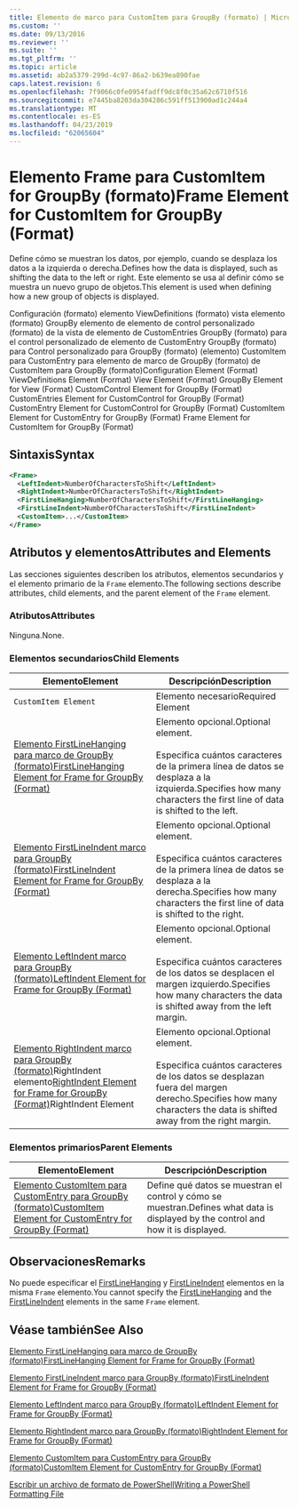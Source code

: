 ```yaml
---
title: Elemento de marco para CustomItem para GroupBy (formato) | Microsoft Docs
ms.custom: ''
ms.date: 09/13/2016
ms.reviewer: ''
ms.suite: ''
ms.tgt_pltfrm: ''
ms.topic: article
ms.assetid: ab2a5379-299d-4c97-86a2-b639ea890fae
caps.latest.revision: 6
ms.openlocfilehash: 7f9066c0fe0954fadff9dc8f0c35a62c6710f516
ms.sourcegitcommit: e7445ba8203da304286c591ff513900ad1c244a4
ms.translationtype: MT
ms.contentlocale: es-ES
ms.lasthandoff: 04/23/2019
ms.locfileid: "62065604"
---
```

# <a name="frame-element-for-customitem-for-groupby-format"></a><span data-ttu-id="367d0-102">Elemento Frame para CustomItem for GroupBy (formato)</span><span class="sxs-lookup"><span data-stu-id="367d0-102">Frame Element for CustomItem for GroupBy (Format)</span></span>

<span data-ttu-id="367d0-103">Define cómo se muestran los datos, por ejemplo, cuando se desplaza los datos a la izquierda o derecha.</span><span class="sxs-lookup"><span data-stu-id="367d0-103">Defines how the data is displayed, such as shifting the data to the left or right.</span></span> <span data-ttu-id="367d0-104">Este elemento se usa al definir cómo se muestra un nuevo grupo de objetos.</span><span class="sxs-lookup"><span data-stu-id="367d0-104">This element is used when defining how a new group of objects is displayed.</span></span>

<span data-ttu-id="367d0-105">Configuración (formato) elemento ViewDefinitions (formato) vista elemento (formato) GroupBy elemento de elemento de control personalizado (formato) de la vista de elemento de CustomEntries GroupBy (formato) para el control personalizado de elemento de CustomEntry GroupBy (formato) para Control personalizado para GroupBy (formato) (elemento) CustomItem para CustomEntry para elemento de marco de GroupBy (formato) de CustomItem para GroupBy (formato)</span><span class="sxs-lookup"><span data-stu-id="367d0-105">Configuration Element (Format) ViewDefinitions Element (Format) View Element (Format) GroupBy Element for View (Format) CustomControl Element for GroupBy (Format) CustomEntries Element for CustomControl for GroupBy (Format) CustomEntry Element for CustomControl for GroupBy (Format) CustomItem Element for CustomEntry for GroupBy (Format) Frame Element for CustomItem for GroupBy (Format)</span></span>

## <a name="syntax"></a><span data-ttu-id="367d0-106">Sintaxis</span><span class="sxs-lookup"><span data-stu-id="367d0-106">Syntax</span></span>

```xml
<Frame>
  <LeftIndent>NumberOfCharactersToShift</LeftIndent>
  <RightIndent>NumberOfCharactersToShift</RightIndent>
  <FirstLineHanging>NumberOfCharactersToShift</FirstLineHanging>
  <FirstLineIndent>NumberOfCharactersToShift</FirstLineIndent>
  <CustomItem>...</CustomItem>
</Frame>
```

## <a name="attributes-and-elements"></a><span data-ttu-id="367d0-107">Atributos y elementos</span><span class="sxs-lookup"><span data-stu-id="367d0-107">Attributes and Elements</span></span>

<span data-ttu-id="367d0-108">Las secciones siguientes describen los atributos, elementos secundarios y el elemento primario de la `Frame` elemento.</span><span class="sxs-lookup"><span data-stu-id="367d0-108">The following sections describe attributes, child elements, and the parent element of the `Frame` element.</span></span>

### <a name="attributes"></a><span data-ttu-id="367d0-109">Atributos</span><span class="sxs-lookup"><span data-stu-id="367d0-109">Attributes</span></span>

<span data-ttu-id="367d0-110">Ninguna.</span><span class="sxs-lookup"><span data-stu-id="367d0-110">None.</span></span>

### <a name="child-elements"></a><span data-ttu-id="367d0-111">Elementos secundarios</span><span class="sxs-lookup"><span data-stu-id="367d0-111">Child Elements</span></span>

|<span data-ttu-id="367d0-112">Elemento</span><span class="sxs-lookup"><span data-stu-id="367d0-112">Element</span></span>|<span data-ttu-id="367d0-113">Descripción</span><span class="sxs-lookup"><span data-stu-id="367d0-113">Description</span></span>|
|-------------|-----------------|
|`CustomItem Element`|<span data-ttu-id="367d0-114">Elemento necesario</span><span class="sxs-lookup"><span data-stu-id="367d0-114">Required Element</span></span>|
|[<span data-ttu-id="367d0-115">Elemento FirstLineHanging para marco de GroupBy (formato)</span><span class="sxs-lookup"><span data-stu-id="367d0-115">FirstLineHanging Element for Frame for GroupBy (Format)</span></span>](./firstlinehanging-element-for-frame-for-groupby-format.md)|<span data-ttu-id="367d0-116">Elemento opcional.</span><span class="sxs-lookup"><span data-stu-id="367d0-116">Optional element.</span></span><br /><br /> <span data-ttu-id="367d0-117">Especifica cuántos caracteres de la primera línea de datos se desplaza a la izquierda.</span><span class="sxs-lookup"><span data-stu-id="367d0-117">Specifies how many characters the first line of data is shifted to the left.</span></span>|
|[<span data-ttu-id="367d0-118">Elemento FirstLineIndent marco para GroupBy (formato)</span><span class="sxs-lookup"><span data-stu-id="367d0-118">FirstLineIndent Element for Frame for GroupBy (Format)</span></span>](./firstlineindent-element-for-frame-for-groupby-format.md)|<span data-ttu-id="367d0-119">Elemento opcional.</span><span class="sxs-lookup"><span data-stu-id="367d0-119">Optional element.</span></span><br /><br /> <span data-ttu-id="367d0-120">Especifica cuántos caracteres de la primera línea de datos se desplaza a la derecha.</span><span class="sxs-lookup"><span data-stu-id="367d0-120">Specifies how many characters the first line of data is shifted to the right.</span></span>|
|[<span data-ttu-id="367d0-121">Elemento LeftIndent marco para GroupBy (formato)</span><span class="sxs-lookup"><span data-stu-id="367d0-121">LeftIndent Element for Frame for GroupBy (Format)</span></span>](./leftindent-element-for-frame-for-groupby-format.md)|<span data-ttu-id="367d0-122">Elemento opcional.</span><span class="sxs-lookup"><span data-stu-id="367d0-122">Optional element.</span></span><br /><br /> <span data-ttu-id="367d0-123">Especifica cuántos caracteres de los datos se desplacen el margen izquierdo.</span><span class="sxs-lookup"><span data-stu-id="367d0-123">Specifies how many characters the data is shifted away from the left margin.</span></span>|
|<span data-ttu-id="367d0-124">[Elemento RightIndent marco para GroupBy (formato)](./rightindent-element-for-frame-for-groupby-format.md)RightIndent elemento</span><span class="sxs-lookup"><span data-stu-id="367d0-124">[RightIndent Element for Frame for GroupBy (Format)](./rightindent-element-for-frame-for-groupby-format.md)RightIndent Element</span></span>|<span data-ttu-id="367d0-125">Elemento opcional.</span><span class="sxs-lookup"><span data-stu-id="367d0-125">Optional element.</span></span><br /><br /> <span data-ttu-id="367d0-126">Especifica cuántos caracteres de los datos se desplazan fuera del margen derecho.</span><span class="sxs-lookup"><span data-stu-id="367d0-126">Specifies how many characters the data is shifted away from the right margin.</span></span>|

### <a name="parent-elements"></a><span data-ttu-id="367d0-127">Elementos primarios</span><span class="sxs-lookup"><span data-stu-id="367d0-127">Parent Elements</span></span>

|<span data-ttu-id="367d0-128">Elemento</span><span class="sxs-lookup"><span data-stu-id="367d0-128">Element</span></span>|<span data-ttu-id="367d0-129">Descripción</span><span class="sxs-lookup"><span data-stu-id="367d0-129">Description</span></span>|
|-------------|-----------------|
|[<span data-ttu-id="367d0-130">Elemento CustomItem para CustomEntry para GroupBy (formato)</span><span class="sxs-lookup"><span data-stu-id="367d0-130">CustomItem Element for CustomEntry for GroupBy (Format)</span></span>](./customitem-element-for-customentry-for-groupby-format.md)|<span data-ttu-id="367d0-131">Define qué datos se muestran el control y cómo se muestran.</span><span class="sxs-lookup"><span data-stu-id="367d0-131">Defines what data is displayed by the control and how it is displayed.</span></span>|

## <a name="remarks"></a><span data-ttu-id="367d0-132">Observaciones</span><span class="sxs-lookup"><span data-stu-id="367d0-132">Remarks</span></span>

<span data-ttu-id="367d0-133">No puede especificar el [FirstLineHanging](./firstlinehanging-element-for-frame-for-groupby-format.md) y [FirstLineIndent](./firstlineindent-element-for-frame-for-groupby-format.md) elementos en la misma `Frame` elemento.</span><span class="sxs-lookup"><span data-stu-id="367d0-133">You cannot specify the [FirstLineHanging](./firstlinehanging-element-for-frame-for-groupby-format.md) and the [FirstLineIndent](./firstlineindent-element-for-frame-for-groupby-format.md) elements in the same `Frame` element.</span></span>

## <a name="see-also"></a><span data-ttu-id="367d0-134">Véase también</span><span class="sxs-lookup"><span data-stu-id="367d0-134">See Also</span></span>

[<span data-ttu-id="367d0-135">Elemento FirstLineHanging para marco de GroupBy (formato)</span><span class="sxs-lookup"><span data-stu-id="367d0-135">FirstLineHanging Element for Frame for GroupBy (Format)</span></span>](./firstlinehanging-element-for-frame-for-groupby-format.md)

[<span data-ttu-id="367d0-136">Elemento FirstLineIndent marco para GroupBy (formato)</span><span class="sxs-lookup"><span data-stu-id="367d0-136">FirstLineIndent Element for Frame for GroupBy (Format)</span></span>](./firstlineindent-element-for-frame-for-groupby-format.md)

[<span data-ttu-id="367d0-137">Elemento LeftIndent marco para GroupBy (formato)</span><span class="sxs-lookup"><span data-stu-id="367d0-137">LeftIndent Element for Frame for GroupBy (Format)</span></span>](./leftindent-element-for-frame-for-groupby-format.md)

[<span data-ttu-id="367d0-138">Elemento RightIndent marco para GroupBy (formato)</span><span class="sxs-lookup"><span data-stu-id="367d0-138">RightIndent Element for Frame for GroupBy (Format)</span></span>](./rightindent-element-for-frame-for-groupby-format.md)

[<span data-ttu-id="367d0-139">Elemento CustomItem para CustomEntry para GroupBy (formato)</span><span class="sxs-lookup"><span data-stu-id="367d0-139">CustomItem Element for CustomEntry for GroupBy (Format)</span></span>](./customitem-element-for-customentry-for-groupby-format.md)

[<span data-ttu-id="367d0-140">Escribir un archivo de formato de PowerShell</span><span class="sxs-lookup"><span data-stu-id="367d0-140">Writing a PowerShell Formatting File</span></span>](./writing-a-powershell-formatting-file.md)
